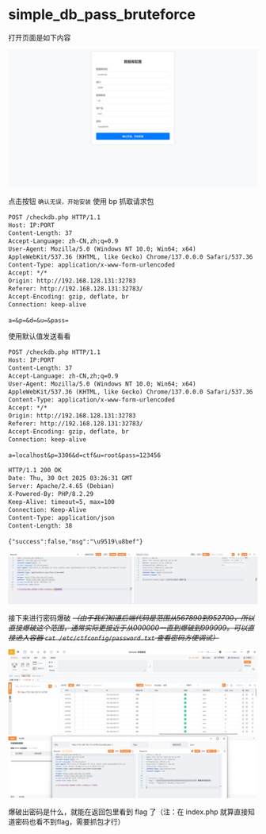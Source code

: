 # simple_db_pass_bruteforce

打开页面是如下内容

![image-20251030111637291](assets/image-20251030111637291.png)

点击按钮 `确认无误，开始安装` 使用 bp 抓取请求包

```HTTP
POST /checkdb.php HTTP/1.1
Host: IP:PORT
Content-Length: 37
Accept-Language: zh-CN,zh;q=0.9
User-Agent: Mozilla/5.0 (Windows NT 10.0; Win64; x64) AppleWebKit/537.36 (KHTML, like Gecko) Chrome/137.0.0.0 Safari/537.36
Content-Type: application/x-www-form-urlencoded
Accept: */*
Origin: http://192.168.128.131:32783
Referer: http://192.168.128.131:32783/
Accept-Encoding: gzip, deflate, br
Connection: keep-alive

a=&p=&d=&u=&pass=
```

使用默认值发送看看

```http
POST /checkdb.php HTTP/1.1
Host: IP:PORT
Content-Length: 37
Accept-Language: zh-CN,zh;q=0.9
User-Agent: Mozilla/5.0 (Windows NT 10.0; Win64; x64) AppleWebKit/537.36 (KHTML, like Gecko) Chrome/137.0.0.0 Safari/537.36
Content-Type: application/x-www-form-urlencoded
Accept: */*
Origin: http://192.168.128.131:32783
Referer: http://192.168.128.131:32783/
Accept-Encoding: gzip, deflate, br
Connection: keep-alive

a=localhost&p=3306&d=ctf&u=root&pass=123456
```

```http
HTTP/1.1 200 OK
Date: Thu, 30 Oct 2025 03:26:31 GMT
Server: Apache/2.4.65 (Debian)
X-Powered-By: PHP/8.2.29
Keep-Alive: timeout=5, max=100
Connection: Keep-Alive
Content-Type: application/json
Content-Length: 38

{"success":false,"msg":"\u9519\u8bef"}
```

![image-20251030121622598](assets/image-20251030121622598.png)

接下来进行密码爆破 *~~（由于我们知道后端代码是范围从567890到952700，所以直接爆破这个范围，通常实际更接近于从000000一直到爆破到999999。可以直接进入容器  `cat /etc/ctfconfig/password.txt` 查看密码方便调试）~~*

![image-20251030123449286](assets/image-20251030123449286.png)

爆破出密码是什么，就能在返回包里看到 flag 了（注：在 index.php 就算直接知道密码也看不到flag，需要抓包才行）
